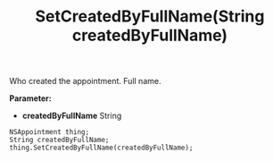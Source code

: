 ﻿---
uid: crmscript_ref_NSAppointment_SetCreatedByFullName
title: SetCreatedByFullName(String createdByFullName)
intellisense: NSAppointment.SetCreatedByFullName
keywords: NSAppointment, GetCreatedByFullName
so.topic: reference
---

Who created the appointment. Full name.

**Parameter:** 
 - **createdByFullName** String

```crmscript
NSAppointment thing;
String createdByFullName;
thing.SetCreatedByFullName(createdByFullName);
```

